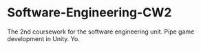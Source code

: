 # Software-Engineering-CW2
The 2nd coursework for the software engineering unit. Pipe game development in Unity.
Yo.